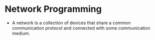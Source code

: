 
# Network Programming

- A network is a collection of devices that share a common communication protocol and connected with some communication medium.